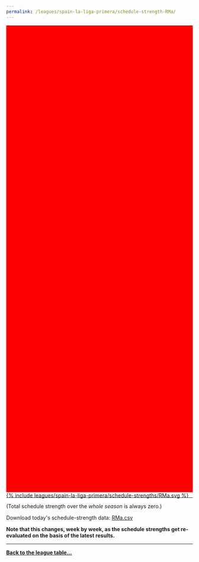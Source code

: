 ```yaml
---
permalink: /leagues/spain-la-liga-primera/schedule-strength-RMa/
---
```


<style>
.svg-wrap {
    background-color:red;
    height:0;
    padding-top:250%; /* 350px/550px */
    position: relative;
}

svg {
    background-color: white;
    height: 100%;
    display:block;
    width: 100%;
    position: absolute;
    top:0;
    left:0;
}
</style>


<div class="svg-wrap">
{% include leagues/spain-la-liga-primera/schedule-strengths/RMa.svg %}
</div>

-----

(Total schedule strength over the *whole season* is always zero.)


Download today's schedule-strength data: [RMa.csv](/assets/leagues/spain-la-liga-primera/2025/schedule-strengths/RMa.csv)

**Note that this changes, week by week, as the schedule strengths get re-evaluated on the
basis of the latest results.**

-----

[**Back to the league table...**](/leagues/spain-la-liga-primera)



